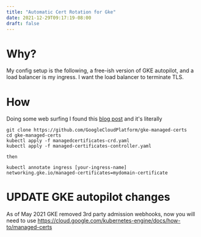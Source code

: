 ```yaml
---
title: "Automatic Cert Rotation for Gke"
date: 2021-12-29T09:17:19-08:00
draft: false
---
```



# Why?

My config setup is the following, a free-ish version of GKE autopilot, and a load balancer is my ingress. I want the load balancer to terminate TLS.

# How

Doing some web surfing I found this [blog post](https://johnclarke73.medium.com/tls-configuration-in-gke-the-really-simple-way-5af7abb0e8e1) and it's literally 

```
git clone https://github.com/GoogleCloudPlatform/gke-managed-certs
cd gke-managed-certs
kubectl apply -f managedcertificates-crd.yaml
kubectl apply -f managed-certificates-controller.yaml

then

kubectl annotate ingress [your-ingress-name] 
networking.gke.io/managed-certificates=mydomain-certificate
```

# UPDATE GKE autopilot changes

As of May 2021 GKE removed 3rd party admission webhooks, now you will need to use 
https://cloud.google.com/kubernetes-engine/docs/how-to/managed-certs

